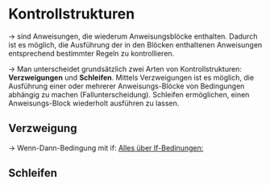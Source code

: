# Kontrollstrukturen 

-> sind Anweisungen, die wiederum Anweisungsblöcke enthalten. Dadurch ist es möglich, die Ausführung der in den Blöcken enthaltenen Anweisungen entsprechend bestimmter Regeln zu kontrollieren.

-> Man unterscheidet grundsätzlich zwei Arten von Kontrollstrukturen: **Verzweigungen** und **Schleifen**. Mittels Verzweigungen ist es möglich, die Ausführung einer oder mehrerer Anweisungs-Blöcke von Bedingungen abhängig zu machen (Fallunterscheidung). Schleifen ermöglichen, einen Anweisungs-Block wiederholt ausführen zu lassen.

## Verzweigung

-> Wenn-Dann-Bedingung mit if: <a href="ifelse.md">Alles über If-Bedinungen:</a>

## Schleifen